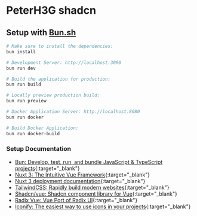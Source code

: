 # PeterH3G shadcn

## Setup with [Bun.sh](`https://bun.sh`)

```bash
# Make sure to install the dependencies:
bun install

# Development Server: http://localhost:3000
bun run dev

# Build the application for production:
bun run build

# Locally preview production build:
bun run preview

# Docker Application Server: http://localhost:8080
bun run docker

# Build Docker Application:
bun run docker-build
```

### Setup Documentation

- [Bun: Develop, test, run, and bundle JavaScript & TypeScript projects](https://bun.sh){:target="\_blank"}
- [Nuxt 3: The Intuitive Vue Framework](https://nuxt.com){:target="\_blank"}
- [Nuxt 3 deployment documentation](https://nuxt.com/docs/getting-started/deployment){:target="\_blank"}
- [TailwindCSS: Rapidly build modern websites](https://tailwindcss.com/){:target="\_blank"}
- [Shadcn/vue: Shadcn component library for Vue](https://shadcn-vue.com){:target="\_blank"}
- [Radix Vue: Vue Port of Radix UI](https://www.radix-vue.com/){:target="\_blank"}
- [Iconify: The easiest way to use icons in your projects](https://iconify.design/){:target="\_blank"}

